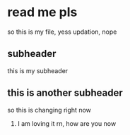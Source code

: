 # read me pls

so this is my file, yess updation, nope

## subheader

this is my subheader

## this is another subheader

so this is changing right now 

1. I am loving it rn, how are you now 